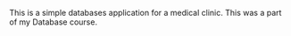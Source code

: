 This is a simple databases application for a medical clinic.
This was a part of my Database course.
